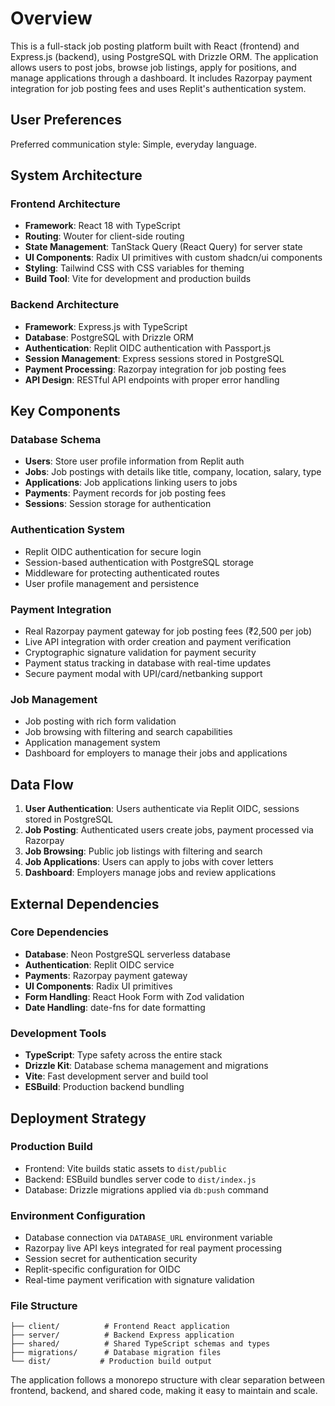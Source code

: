 # Overview

This is a full-stack job posting platform built with React (frontend) and Express.js (backend), using PostgreSQL with Drizzle ORM. The application allows users to post jobs, browse job listings, apply for positions, and manage applications through a dashboard. It includes Razorpay payment integration for job posting fees and uses Replit's authentication system.

## User Preferences

Preferred communication style: Simple, everyday language.

## System Architecture

### Frontend Architecture
- **Framework**: React 18 with TypeScript
- **Routing**: Wouter for client-side routing
- **State Management**: TanStack Query (React Query) for server state
- **UI Components**: Radix UI primitives with custom shadcn/ui components
- **Styling**: Tailwind CSS with CSS variables for theming
- **Build Tool**: Vite for development and production builds

### Backend Architecture
- **Framework**: Express.js with TypeScript
- **Database**: PostgreSQL with Drizzle ORM
- **Authentication**: Replit OIDC authentication with Passport.js
- **Session Management**: Express sessions stored in PostgreSQL
- **Payment Processing**: Razorpay integration for job posting fees
- **API Design**: RESTful API endpoints with proper error handling

## Key Components

### Database Schema
- **Users**: Store user profile information from Replit auth
- **Jobs**: Job postings with details like title, company, location, salary, type
- **Applications**: Job applications linking users to jobs
- **Payments**: Payment records for job posting fees
- **Sessions**: Session storage for authentication

### Authentication System
- Replit OIDC authentication for secure login
- Session-based authentication with PostgreSQL storage
- Middleware for protecting authenticated routes
- User profile management and persistence

### Payment Integration
- Real Razorpay payment gateway for job posting fees (₹2,500 per job)
- Live API integration with order creation and payment verification
- Cryptographic signature validation for payment security
- Payment status tracking in database with real-time updates
- Secure payment modal with UPI/card/netbanking support

### Job Management
- Job posting with rich form validation
- Job browsing with filtering and search capabilities
- Application management system
- Dashboard for employers to manage their jobs and applications

## Data Flow

1. **User Authentication**: Users authenticate via Replit OIDC, sessions stored in PostgreSQL
2. **Job Posting**: Authenticated users create jobs, payment processed via Razorpay
3. **Job Browsing**: Public job listings with filtering and search
4. **Job Applications**: Users can apply to jobs with cover letters
5. **Dashboard**: Employers manage jobs and review applications

## External Dependencies

### Core Dependencies
- **Database**: Neon PostgreSQL serverless database
- **Authentication**: Replit OIDC service
- **Payments**: Razorpay payment gateway
- **UI Components**: Radix UI primitives
- **Form Handling**: React Hook Form with Zod validation
- **Date Handling**: date-fns for date formatting

### Development Tools
- **TypeScript**: Type safety across the entire stack
- **Drizzle Kit**: Database schema management and migrations
- **Vite**: Fast development server and build tool
- **ESBuild**: Production backend bundling

## Deployment Strategy

### Production Build
- Frontend: Vite builds static assets to `dist/public`
- Backend: ESBuild bundles server code to `dist/index.js`
- Database: Drizzle migrations applied via `db:push` command

### Environment Configuration
- Database connection via `DATABASE_URL` environment variable
- Razorpay live API keys integrated for real payment processing
- Session secret for authentication security
- Replit-specific configuration for OIDC
- Real-time payment verification with signature validation

### File Structure
```
├── client/          # Frontend React application
├── server/          # Backend Express application
├── shared/          # Shared TypeScript schemas and types
├── migrations/      # Database migration files
└── dist/           # Production build output
```

The application follows a monorepo structure with clear separation between frontend, backend, and shared code, making it easy to maintain and scale.